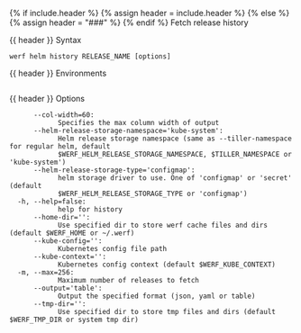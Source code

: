 {% if include.header %}
{% assign header = include.header %}
{% else %}
{% assign header = "###" %}
{% endif %}
Fetch release history

{{ header }} Syntax

```shell
werf helm history RELEASE_NAME [options]
```

{{ header }} Environments

```shell

```

{{ header }} Options

```shell
      --col-width=60:
            Specifies the max column width of output
      --helm-release-storage-namespace='kube-system':
            Helm release storage namespace (same as --tiller-namespace for regular helm, default    
            $WERF_HELM_RELEASE_STORAGE_NAMESPACE, $TILLER_NAMESPACE or 'kube-system')
      --helm-release-storage-type='configmap':
            helm storage driver to use. One of 'configmap' or 'secret' (default                     
            $WERF_HELM_RELEASE_STORAGE_TYPE or 'configmap')
  -h, --help=false:
            help for history
      --home-dir='':
            Use specified dir to store werf cache files and dirs (default $WERF_HOME or ~/.werf)
      --kube-config='':
            Kubernetes config file path
      --kube-context='':
            Kubernetes config context (default $WERF_KUBE_CONTEXT)
  -m, --max=256:
            Maximum number of releases to fetch
      --output='table':
            Output the specified format (json, yaml or table)
      --tmp-dir='':
            Use specified dir to store tmp files and dirs (default $WERF_TMP_DIR or system tmp dir)
```

